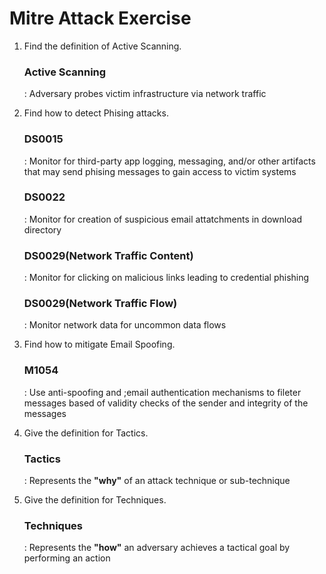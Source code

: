 # Mitre Attack Exercise

1) Find the definition of Active Scanning.

    ### Active Scanning
     : Adversary probes victim infrastructure via network traffic


2) Find how to detect Phising attacks.

    ### DS0015
     : Monitor for third-party app logging, messaging, and/or other artifacts that may send phising messages to gain access to victim systems

    ### DS0022
     : Monitor for creation of suspicious email attatchments in download directory

    ### DS0029(Network Traffic Content)
     : Monitor for clicking on malicious links leading to credential phishing

    ### DS0029(Network Traffic Flow)
     : Monitor network data for uncommon data flows


3) Find how to mitigate Email Spoofing.

    ### M1054
     : Use anti-spoofing and ;email authentication mechanisms to fileter messages based of validity checks of the sender and integrity of the messages


4) Give the definition for Tactics.

    ### Tactics
     : Represents the **"why"** of an attack technique or sub-technique


5) Give the definition for Techniques.

    ### Techniques
     : Represents the **"how"** an adversary achieves a tactical goal by performing an action